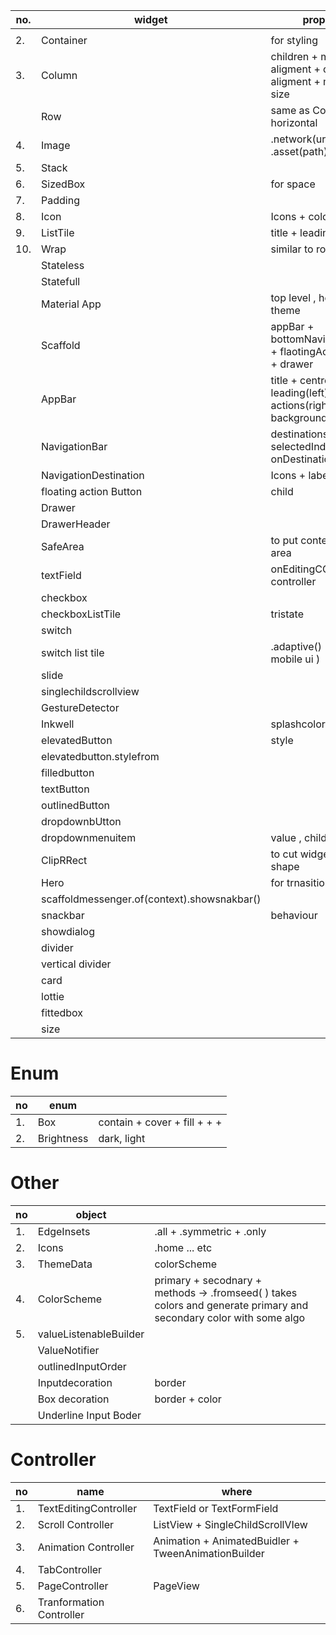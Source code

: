 
| no. | widget                                      | property                                                               |
| --- | ------------------------------------------- | ---------------------------------------------------------------------- |
|     |                                             |                                                                        |
| 2.  | Container                                   | for styling                                                            |
| 3.  | Column                                      | children + main axis aligment + cross axis aligment + main axis size   |
|     | Row                                         | same as Column but horizontal                                          |
| 4.  | Image                                       | .network(url) + .asset(path)                                           |
| 5.  | Stack                                       |                                                                        |
| 6.  | SizedBox                                    | for space                                                              |
| 7.  | Padding                                     |                                                                        |
| 8.  | Icon                                        | Icons + color                                                          |
| 9.  | ListTile                                    | title + leading                                                        |
| 10. | Wrap                                        | similar to row                                                         |
|     | Stateless                                   |                                                                        |
|     | Statefull                                   |                                                                        |
|     | Material App                                | top level , home + theme                                               |
|     | Scaffold                                    | appBar + bottomNavigationBar + flaotingActionButton + drawer           |
|     | AppBar                                      | title + centreTitle + leading(left) + actions(right) + backgroundColor |
|     | NavigationBar                               | destinations + selectedIndex + onDestinationSelected                   |
|     | NavigationDestination                       | Icons + label(String)                                                  |
|     | floating action Button                      | child                                                                  |
|     | Drawer                                      |                                                                        |
|     | DrawerHeader                                |                                                                        |
|     | SafeArea                                    | to put content in safe area                                            |
|     | textField                                   | onEditingCOmplete + controller                                         |
|     | checkbox                                    |                                                                        |
|     | checkboxListTile                            | tristate                                                               |
|     | switch                                      |                                                                        |
|     | switch list tile                            | .adaptive() (for parent mobile ui )                                    |
|     | slide                                       |                                                                        |
|     | singlechildscrollview                       |                                                                        |
|     | GestureDetector                             |                                                                        |
|     | Inkwell                                     | splashcolor                                                            |
|     | elevatedButton                              | style                                                                  |
|     | elevatedbutton.stylefrom                    |                                                                        |
|     | filledbutton                                |                                                                        |
|     | textButton                                  |                                                                        |
|     | outlinedButton                              |                                                                        |
|     | dropdownbUtton                              |                                                                        |
|     | dropdownmenuitem                            | value , child                                                          |
|     | ClipRRect                                   | to cut widget in any shape                                             |
|     | Hero                                        | for trnasition                                                         |
|     | scaffoldmessenger.of(context).showsnakbar() |                                                                        |
|     | snackbar                                    | behaviour                                                              |
|     | showdialog                                  |                                                                        |
|     | divider                                     |                                                                        |
|     | vertical divider                            |                                                                        |
|     | card                                        |                                                                        |
|     | lottie                                      |                                                                        |
|     | fittedbox                                   |                                                                        |
|     | size                                        |                                                                        |

# Enum


| no  | enum       |                                 |
| --- | ---------- | ------------------------------- |
| 1.  | Box        | contain + cover + fill  +  +  + |
| 2.  | Brightness | dark, light                     |

# Other

| no  | object                 |                                                                                                                       |
| --- | ---------------------- | --------------------------------------------------------------------------------------------------------------------- |
| 1.  | EdgeInsets             | .all + .symmetric + .only                                                                                             |
| 2.  | Icons                  | .home ... etc                                                                                                         |
| 3.  | ThemeData              | colorScheme                                                                                                           |
| 4.  | ColorScheme            | primary + secodnary +<br>methods -> .fromseed( ) takes colors and generate primary and secondary color with some algo |
| 5.  | valueListenableBuilder |                                                                                                                       |
|     | ValueNotifier          |                                                                                                                       |
|     | outlinedInputOrder     |                                                                                                                       |
|     | Inputdecoration        | border                                                                                                                |
|     | Box decoration         | border  + color                                                                                                       |
|     | Underline Input Boder  |                                                                                                                       |

# Controller

| no  | name                     | where                                               |
| --- | ------------------------ | --------------------------------------------------- |
| 1.  | TextEditingController    | TextField or TextFormField                          |
| 2.  | Scroll Controller        | ListView + SingleChildScrollVIew                    |
| 3.  | Animation Controller     | Animation + AnimatedBuidler + TweenAnimationBuilder |
| 4.  | TabController            |                                                     |
| 5.  | PageController           | PageView                                            |
| 6.  | Tranformation Controller |                                                     |
